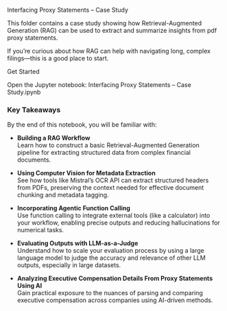 Interfacing Proxy Statements – Case Study

This folder contains a case study showing how Retrieval-Augmented Generation (RAG) can be used to extract and summarize insights from pdf proxy statements.

If you’re curious about how RAG can help with navigating long, complex filings—this is a good place to start.

Get Started

Open the Jupyter notebook: Interfacing Proxy Statements – Case Study.ipynb

### Key Takeaways

By the end of this notebook, you will be familiar with:

- **Building a RAG Workflow**  
  Learn how to construct a basic Retrieval-Augmented Generation pipeline for extracting structured data from complex financial documents.

- **Using Computer Vision for Metadata Extraction**  
  See how tools like Mistral’s OCR API can extract structured headers from PDFs, preserving the context needed for effective document chunking and metadata tagging.

- **Incorporating Agentic Function Calling**  
  Use function calling to integrate external tools (like a calculator) into your workflow, enabling precise outputs and reducing hallucinations for numerical tasks.

- **Evaluating Outputs with LLM-as-a-Judge**  
  Understand how to scale your evaluation process by using a large language model to judge the accuracy and relevance of other LLM outputs, especially in large datasets.

- **Analyzing Executive Compensation Details From Proxy Statements Using AI**  
  Gain practical exposure to the nuances of parsing and comparing executive compensation across companies using AI-driven methods.
